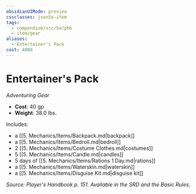 ```yaml
---
obsidianUIMode: preview
cssclasses: json5e-item
tags:
  - compendium/src/5e/phb
  - item/gear
aliases:
  - Entertainer's Pack
cost: 4000
---
```

# Entertainer's Pack
*Adventuring Gear*  

- **Cost**: 40 gp
- **Weight**: 38.0 lbs.

Includes:

- a [[5. Mechanics/Items/Backpack.md\|backpack]]  
- a [[5. Mechanics/Items/Bedroll.md\|bedroll]]  
- 2 [[5. Mechanics/Items/Costume Clothes.md\|costumes]]  
- 5 [[5. Mechanics/Items/Candle.md\|candles]]  
- 5 days of [[5. Mechanics/Items/Rations 1 Day.md\|rations]]  
- a [[5. Mechanics/Items/Waterskin.md\|waterskin]]  
- a [[5. Mechanics/Items/Disguise Kit.md\|disguise kit]]  

*Source: Player's Handbook p. 151. Available in the SRD and the Basic Rules.*
